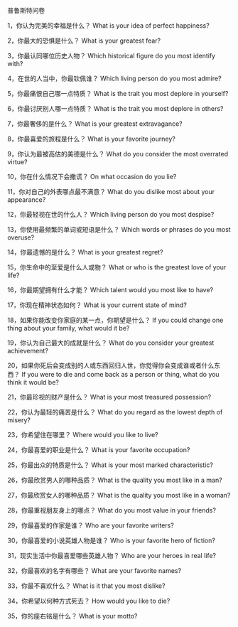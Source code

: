 普鲁斯特问卷

1，你认为完美的幸福是什么？
What is your idea of perfect happiness?

2，你最大的恐惧是什么？
What is your greatest fear?

3，你最认同哪位历史人物？
Which historical figure do you most identify with?

4，在世的人当中，你最钦佩谁？
Which living person do you most admire?

5，你最痛恨自己哪一点特质？
What is the trait you most deplore in yourself?

6，你最讨厌别人哪一点特质？
What is the trait you most deplore in others?

7，你最奢侈的是什么？
What is your greatest extravagance?

8，你最喜爱的旅程是什么？
What is your favorite journey?

9，你认为最被高估的美德是什么？
What do you consider the most overrated virtue?

10，你在什么情况下会撒谎？
On what occasion do you lie?

11，你对自己的外表哪点最不满意？
What do you dislike most about your appearance?

12，你最轻视在世的什么人？
Which living person do you most despise?

13，你使用最频繁的单词或短语是什么？
Which words or phrases do you most overuse?

14，你最遗憾的是什么？
What is your greatest regret?

15，你生命中的至爱是什么人或物？
What or who is the greatest love of your life?

16，你最期望拥有什么才能？
Which talent would you most like to have?

17，你现在精神状态如何？
What is your current state of mind?

18，如果你能改变你家庭的某一点，你期望是什么？
If you could change one thing about your family, what would it be?

19，你认为自己最大的成就是什么？
What do you consider your greatest achievement?

20，如果你死后会变成别的人或东西回归人世，你觉得你会变成谁或者什么东西？
If you were to die and come back as a person or thing, what do you think it would be?

21，你最珍视的财产是什么？
What is your most treasured possession?

22，你认为最轻的痛苦是什么？
What do you regard as the lowest depth of misery?

23，你希望住在哪里？
Where would you like to live?

24，你最喜爱的职业是什么？
What is your favorite occupation?

25，你最出众的特质是什么？
What is your most marked characteristic?

26，你最欣赏男人的哪种品质？
What is the quality you most like in a man?

27，你最欣赏女人的哪种品质？
What is the quality you most like in a woman?

28，你最重视朋友身上的哪点？
What do you most value in your friends?

29，你最喜爱的作家是谁？
Who are your favorite writers?

30，你最喜爱的小说英雄人物是谁？
Who is your favorite hero of fiction?

31，现实生活中你最喜爱哪些英雄人物？
Who are your heroes in real life?

32，你最喜欢的名字有哪些？
What are your favorite names?

33，你最不喜欢什么？
What is it that you most dislike?

34，你希望以何种方式死去？
How would you like to die?

35，你的座右铭是什么？
What is your motto?
